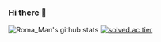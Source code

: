 ### Hi there 👋

<!--
**kjspo56/kjspo56** is a ✨ _special_ ✨ repository because its `README.md` (this file) appears on your GitHub profile.

Here are some ideas to get you started:

- 🔭 I’m currently working on ...
- 🌱 I’m currently learning ...Pyton
- 👯 I’m looking to collaborate on ...
- 🤔 I’m looking for help with ...
- 💬 Ask me about ...
- 📫 How to reach me: ...
- 😄 Pronouns: ...
- ⚡ Fun fact: ...
-->
![Roma_Man's github stats](https://github-readme-stats.vercel.app/api?username=kjspo56&show_icons=true)
[![solved.ac tier](http://mazassumnida.wtf/api/generate_badge?boj=kjspo56)](https://solved.ac/kjspo56)
